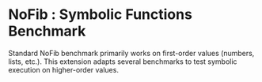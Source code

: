 # NoFib : Symbolic Functions Benchmark

Standard NoFib benchmark primarily works on first-order values (numbers, lists, etc.). This extension adapts several benchmarks
to test symbolic execution on higher-order values.